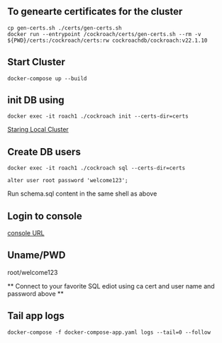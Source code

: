 ## To genearte certificates for the cluster

```
cp gen-certs.sh ./certs/gen-certs.sh
docker run --entrypoint /cockroach/certs/gen-certs.sh --rm -v ${PWD}/certs:/cockroach/certs:rw cockroachdb/cockroach:v22.1.10
```

## Start Cluster

```
docker-compose up --build
```

## init DB using

```
docker exec -it roach1 ./cockroach init --certs-dir=certs
```

[Staring Local Cluster](https://www.cockroachlabs.com/docs/stable/start-a-local-cluster-in-docker-mac.html)

## Create DB users

```
docker exec -it roach1 ./cockroach sql --certs-dir=certs
```

```
alter user root password 'welcome123';
```

Run schema.sql content in the same shell as above

## Login to console

[console URL](https://localhost:8080/#/overview/list)

## Uname/PWD

root/welcome123

** Connect to your favorite SQL ediot using ca cert and user name and password above **

## Tail app logs

`docker-compose -f docker-compose-app.yaml logs --tail=0 --follow`
